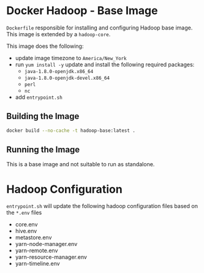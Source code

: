 # Docker Hadoop - Base Image

`Dockerfile` responsible for installing and configuring Hadoop base image.  This image is extended by a `hadoop-core`.

This image does the following:
* update image timezone to `America/New_York`
* run `yum install -y` update and install the following required packages:
    * `java-1.8.0-openjdk.x86_64`
    * `java-1.8.0-openjdk-devel.x86_64`
    * `perl`
    * `nc`
* add `entrypoint.sh`

## Building the Image
```bash
docker build --no-cache -t hadoop-base:latest .
```

## Running the Image
This is a base image and not suitable to run as standalone.

# Hadoop Configuration
`entrypoint.sh` will update the following hadoop configuration files based on the `*.env` files
* core.env
* hive.env
* metastore.env
* yarn-node-manager.env
* yarn-remote.env
* yarn-resource-manager.env
* yarn-timeline.env 
